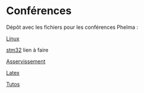 # Conférences

Dépôt avec les fichiers pour les conférences Phelma :

[Linux](linux/README.md)

[stm32]() lien à faire

[Asservissement](asservissement/README.md)

[Latex](latex/README.md)

[Tutos](tutos/README.md)
